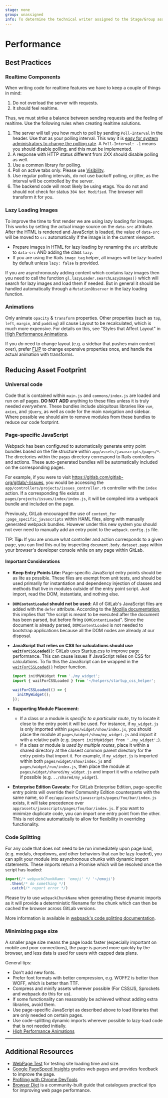 ```yaml
---
stage: none
group: unassigned
info: To determine the technical writer assigned to the Stage/Group associated with this page, see https://about.gitlab.com/handbook/engineering/ux/technical-writing/#designated-technical-writers
---
```


# Performance

## Best Practices

### Realtime Components

When writing code for realtime features we have to keep a couple of things in mind:

1. Do not overload the server with requests.
1. It should feel realtime.

Thus, we must strike a balance between sending requests and the feeling of realtime.
Use the following rules when creating realtime solutions.

1. The server will tell you how much to poll by sending `Poll-Interval` in the header.
   Use that as your polling interval. This way it is [easy for system administrators to change the
   polling rate](../../administration/polling.md).
   A `Poll-Interval: -1` means you should disable polling, and this must be implemented.
1. A response with HTTP status different from 2XX should disable polling as well.
1. Use a common library for polling.
1. Poll on active tabs only. Please use [Visibility](https://github.com/ai/visibilityjs).
1. Use regular polling intervals, do not use backoff polling, or jitter, as the interval will be
   controlled by the server.
1. The backend code will most likely be using etags. You do not and should not check for status
   `304 Not Modified`. The browser will transform it for you.

### Lazy Loading Images

To improve the time to first render we are using lazy loading for images. This works by setting
the actual image source on the `data-src` attribute. After the HTML is rendered and JavaScript is loaded,
the value of `data-src` will be moved to `src` automatically if the image is in the current viewport.

- Prepare images in HTML for lazy loading by renaming the `src` attribute to `data-src` AND adding the class `lazy`.
- If you are using the Rails `image_tag` helper, all images will be lazy-loaded by default unless `lazy: false` is provided.

If you are asynchronously adding content which contains lazy images then you need to call the function
`gl.lazyLoader.searchLazyImages()` which will search for lazy images and load them if needed.
But in general it should be handled automatically through a `MutationObserver` in the lazy loading function.

### Animations

Only animate `opacity` & `transform` properties. Other properties (such as `top`, `left`, `margin`, and `padding`) all cause
Layout to be recalculated, which is much more expensive. For details on this, see "Styles that Affect Layout" in
[High Performance Animations](https://www.html5rocks.com/en/tutorials/speed/high-performance-animations/).

If you _do_ need to change layout (e.g. a sidebar that pushes main content over), prefer [FLIP](https://aerotwist.com/blog/flip-your-animations/) to change expensive
properties once, and handle the actual animation with transforms.

## Reducing Asset Footprint

### Universal code

Code that is contained within `main.js` and `commons/index.js` are loaded and
run on _all_ pages. **DO NOT ADD** anything to these files unless it is truly
needed _everywhere_. These bundles include ubiquitous libraries like `vue`,
`axios`, and `jQuery`, as well as code for the main navigation and sidebar.
Where possible we should aim to remove modules from these bundles to reduce our
code footprint.

### Page-specific JavaScript

Webpack has been configured to automatically generate entry point bundles based
on the file structure within `app/assets/javascripts/pages/*`. The directories
within the `pages` directory correspond to Rails controllers and actions. These
auto-generated bundles will be automatically included on the corresponding
pages.

For example, if you were to visit <https://gitlab.com/gitlab-org/gitlab/-/issues>,
you would be accessing the `app/controllers/projects/issues_controller.rb`
controller with the `index` action. If a corresponding file exists at
`pages/projects/issues/index/index.js`, it will be compiled into a webpack
bundle and included on the page.

Previously, GitLab encouraged the use of
`content_for :page_specific_javascripts` within HAML files, along with
manually generated webpack bundles. However under this new system you should
not ever need to manually add an entry point to the `webpack.config.js` file.

TIP: **Tip:**
If you are unsure what controller and action corresponds to a given page, you
can find this out by inspecting `document.body.dataset.page` within your
browser's developer console while on any page within GitLab.

#### Important Considerations

- **Keep Entry Points Lite:**
  Page-specific JavaScript entry points should be as lite as possible. These
  files are exempt from unit tests, and should be used primarily for
  instantiation and dependency injection of classes and methods that live in
  modules outside of the entry point script. Just import, read the DOM,
  instantiate, and nothing else.

- **`DOMContentLoaded` should not be used:**
  All of GitLab's JavaScript files are added with the `defer` attribute.
  According to the [Mozilla documentation](https://developer.mozilla.org/en-US/docs/Web/HTML/Element/script#attr-defer),
  this implies that "the script is meant to be executed after the document has
  been parsed, but before firing `DOMContentLoaded`". Since the document is already
  parsed, `DOMContentLoaded` is not needed to bootstrap applications because all
  the DOM nodes are already at our disposal.

- **JavaScript that relies on CSS for calculations should use [`waitForCSSLoaded()`](https://gitlab.com/gitlab-org/gitlab/-/blob/master/app/assets/javascripts/helpers/startup_css_helper.js#L34):**
  GitLab uses [Startup.css](https://gitlab.com/gitlab-org/gitlab/-/merge_requests/38052)
  to improve page performance. This can cause issues if JavaScript relies on CSS
  for calculations. To fix this the JavaScript can be wrapped in the
  [`waitForCSSLoaded()`](https://gitlab.com/gitlab-org/gitlab/-/blob/master/app/assets/javascripts/helpers/startup_css_helper.js#L34)
  helper function.

  ```javascript
  import initMyWidget from './my_widget';
  import { waitForCSSLoaded } from '~/helpers/startup_css_helper';

  waitForCSSLoaded(() => {
    initMyWidget();
  });
  ```

- **Supporting Module Placement:**
  - If a class or a module is _specific to a particular route_, try to locate
    it close to the entry point it will be used. For instance, if
    `my_widget.js` is only imported within `pages/widget/show/index.js`, you
    should place the module at `pages/widget/show/my_widget.js` and import it
    with a relative path (e.g. `import initMyWidget from './my_widget';`).
  - If a class or module is _used by multiple routes_, place it within a
    shared directory at the closest common parent directory for the entry
    points that import it. For example, if `my_widget.js` is imported within
    both `pages/widget/show/index.js` and `pages/widget/run/index.js`, then
    place the module at `pages/widget/shared/my_widget.js` and import it with
    a relative path if possible (e.g. `../shared/my_widget`).

- **Enterprise Edition Caveats:**
  For GitLab Enterprise Edition, page-specific entry points will override their
  Community Edition counterparts with the same name, so if
  `ee/app/assets/javascripts/pages/foo/bar/index.js` exists, it will take
  precedence over `app/assets/javascripts/pages/foo/bar/index.js`. If you want
  to minimize duplicate code, you can import one entry point from the other.
  This is not done automatically to allow for flexibility in overriding
  functionality.

### Code Splitting

For any code that does not need to be run immediately upon page load, (e.g.
modals, dropdowns, and other behaviors that can be lazy-loaded), you can split
your module into asynchronous chunks with dynamic import statements. These
imports return a Promise which will be resolved once the script has loaded:

```javascript
import(/* webpackChunkName: 'emoji' */ '~/emoji')
  .then(/* do something */)
  .catch(/* report error */)
```

Please try to use `webpackChunkName` when generating these dynamic imports as
it will provide a deterministic filename for the chunk which can then be cached
the browser across GitLab versions.

More information is available in [webpack's code splitting documentation](https://webpack.js.org/guides/code-splitting/#dynamic-imports).

### Minimizing page size

A smaller page size means the page loads faster (especially important on mobile
and poor connections), the page is parsed more quickly by the browser, and less
data is used for users with capped data plans.

General tips:

- Don't add new fonts.
- Prefer font formats with better compression, e.g. WOFF2 is better than WOFF, which is better than TTF.
- Compress and minify assets wherever possible (For CSS/JS, Sprockets and webpack do this for us).
- If some functionality can reasonably be achieved without adding extra libraries, avoid them.
- Use page-specific JavaScript as described above to load libraries that are only needed on certain pages.
- Use code-splitting dynamic imports wherever possible to lazy-load code that is not needed initially.
- [High Performance Animations](https://www.html5rocks.com/en/tutorials/speed/high-performance-animations/)

---

## Additional Resources

- [WebPage Test](https://www.webpagetest.org) for testing site loading time and size.
- [Google PageSpeed Insights](https://developers.google.com/speed/pagespeed/insights/) grades web pages and provides feedback to improve the page.
- [Profiling with Chrome DevTools](https://developers.google.com/web/tools/chrome-devtools/)
- [Browser Diet](https://browserdiet.com/) is a community-built guide that catalogues practical tips for improving web page performance.
